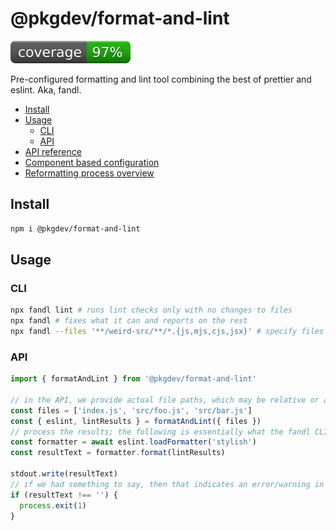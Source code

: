# @pkgdev/format-and-lint
[![coverage: 97%](./.readme-assets/coverage.svg)](https://github.com/liquid-labs/format-and-lint/pulls?q=is%3Apr+is%3Aclosed)

Pre-configured formatting and lint tool combining the best of prettier and eslint. Aka, fandl.

- [Install](#instal)
- [Usage](#usage)
  - [CLI](#cli)
  - [API](#api)
- [API reference](#api-reference)
- [Component based configuration](#component-based-configuration)
- [Reformatting process overview](#reformatting-process-overview)

## Install

```bash
npm i @pkgdev/format-and-lint
```

## Usage

### CLI

```bash
npx fandl lint # runs lint checks only with no changes to files
npx fandl # fixes what it can and reports on the rest
npx fandl --files '**/weird-src/**/*.{js,mjs,cjs,jsx}' # specify files pattern
```

### API

```javascript
import { formatAndLint } from '@pkgdev/format-and-lint'

// in the API, we provide actual file paths, which may be relative or absolute
const files = ['index.js', 'src/foo.js', 'src/bar.js']
const { eslint, lintResults } = formatAndLint({ files })
// process the results; the following is essentially what the fandl CLI does
const formatter = await eslint.loadFormatter('stylish')
const resultText = formatter.format(lintResults)

stdout.write(resultText)
// if we had something to say, then that indicates an error/warning in the source
if (resultText !== '') {
  process.exit(1)
}
```


